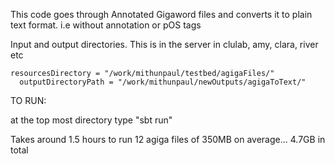This code goes through Annotated Gigaword files and converts it to plain text format. i.e without annotation or pOS tags

Input and output directories. This is in the server in clulab, amy, clara, river etc

    resourcesDirectory = "/work/mithunpaul/testbed/agigaFiles/"
      outputDirectoryPath = "/work/mithunpaul/newOutputs/agigaToText/"

TO RUN:

at the top most directory type "sbt run"

Takes around 1.5 hours to run 12 agiga files of 350MB on average... 4.7GB in total
